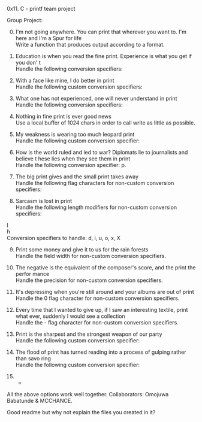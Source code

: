 0x11. C - printf team project

Group Project:                                                                      

0. I'm not going anywhere. You can print that wherever you want to. I'm here and I'm
a Spur for life                                                                    
Write a function that produces output according to a format.                        


1. Education is when you read the fine print. Experience is what you get if you don'
t                                                                                   
Handle the following conversion specifiers:

2. With a face like mine, I do better in print                                      
Handle the following custom conversion specifiers:                                  

3. What one has not experienced, one will never understand in print                 
Handle the following conversion specifiers:                                         

4. Nothing in fine print is ever good news                                          
Use a local buffer of 1024 chars in order to call write as little as possible.      

5. My weakness is wearing too much leopard print                                    
Handle the following custom conversion specifier:                                   

6. How is the world ruled and led to war? Diplomats lie to journalists and believe t
hese lies when they see them in print                                               
Handle the following conversion specifier: p.                                       

7. The big print gives and the small print takes away                               
Handle the following flag characters for non-custom conversion specifiers:          

8. Sarcasm is lost in print                                                         
Handle the following length modifiers for non-custom conversion specifiers:         

l                                                                                   
h                                                                                   
Conversion specifiers to handle: d, i, u, o, x, X                                   

9. Print some money and give it to us for the rain forests                          
Handle the field width for non-custom conversion specifiers.                        

10. The negative is the equivalent of the composer's score, and the print the perfor
mance                                                                               
Handle the precision for non-custom conversion specifiers.                          

11. It's depressing when you're still around and your albums are out of print       
Handle the 0 flag character for non-custom conversion specifiers.                   

12. Every time that I wanted to give up, if I saw an interesting textile, print what
ever, suddenly I would see a collection                                            
Handle the - flag character for non-custom conversion specifiers.                   

13. Print is the sharpest and the strongest weapon of our party                     
Handle the following custom conversion specifier:                                   

14. The flood of print has turned reading into a process of gulping rather than savo
ring                                                                                
Handle the following custom conversion specifier:                                   

15. *                                                                               
All the above options work well together.
Collaborators: Omojuwa Babatunde & MCCHANCE.

Good readme but why not explain the files you created in it?
